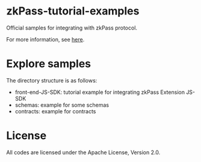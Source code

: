# zkPass-tutorial-examples
Official samples for integrating with zkPass protocol.

For more information, see [here](https://zkpass.gitbook.io/zkpass).

# Explore samples
The directory structure is as follows:
- front-end-JS-SDK: tutorial example for integrating zkPass Extension JS-SDK
- schemas: example for some schemas
- contracts: example for contracts

# License
All codes are licensed under the Apache License, Version 2.0.
